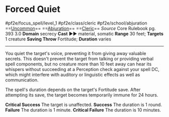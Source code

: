 # Forced Quiet
#pf2e/focus_spell/level_1 #pf2e/class/cleric #pf2e/school/abjuration 
==[Uncommon](../../../rules/traits/uncommon.md)== ==[Abjuration](../../../rules/traits/abjuration.md)== ==[Cleric](../../../rules/traits/cleric.md)==
*Source* Core Rulebook pg. 393 3.0
**Domain** secrecy
**Cast** ►► material, somatic
**Range** 30 feet; **Targets** 1 creature
**Saving Throw** Fortitude; **Duration** varies

---
You quiet the target's voice, preventing it from giving away valuable secrets. This doesn't prevent the target from talking or providing verbal spell components, but no creature more than 10 feet away can hear its whispers without succeeding at a Perception check against your spell DC, which might interfere with auditory or linguistic effects as well as communication.

The spell's duration depends on the target's Fortitude save. After attempting its save, the target becomes temporarily immune for 24 hours.

**Critical Success** The target is unaffected.
**Success** The duration is 1 round.
**Failure** The duration is 1 minute.
**Critical Failure** The duration is 10 minutes.